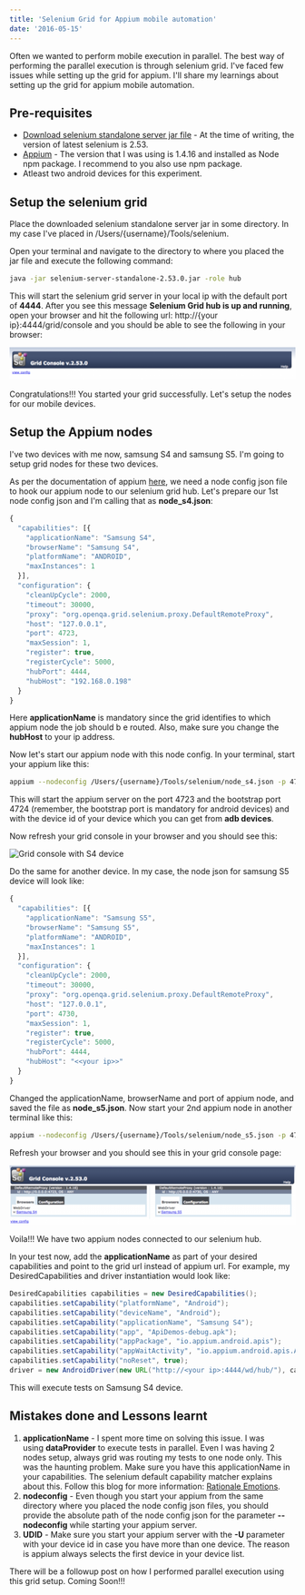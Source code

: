 ```yaml
---
title: 'Selenium Grid for Appium mobile automation'
date: '2016-05-15'
---
```


Often we wanted to perform mobile execution in parallel. The best way of performing the parallel execution is through selenium grid. I've faced few issues while setting up the grid for appium. I'll share my learnings about setting up the grid for appium mobile automation.

## Pre-requisites

- [Download selenium standalone server jar file](http://selenium-release.storage.googleapis.com/2.53/selenium-server-standalone-2.53.0.jar) - At the time of writing, the version of latest selenium is 2.53.
- [Appium](http://appium.io/) - The version that I was using is 1.4.16 and installed as Node npm package. I recommend to you also use npm package.
- Atleast two android devices for this experiment.

## Setup the selenium grid

Place the downloaded selenium standalone server jar in some directory. In my case I've placed in /Users/{username}/Tools/selenium.

Open your terminal and navigate to the directory to where you placed the jar file and execute the following command:

```bash
java -jar selenium-server-standalone-2.53.0.jar -role hub
```

This will start the selenium grid server in your local ip with the default port of **4444**. After you see this message **Selenium Grid hub is up and running**, open your browser and hit the following url: http://{your ip}:4444/grid/console and you should be able to see the following in your browser:

![Selenium Grid console page](./Screen-Shot-2016-05-15-at-4.18.35-PM-1024x116.png)

Congratulations!!! You started your grid successfully. Let's setup the nodes for our mobile devices.

## Setup the Appium nodes

I've two devices with me now, samsung S4 and samsung S5. I'm going to setup grid nodes for these two devices.

As per the documentation of appium [here](http://appium.io/slate/en/master/?ruby#selenium-grid), we need a node config json file to hook our appium node to our selenium grid hub. Let's prepare our 1st node config json and I'm calling that as **node_s4.json**:

```javascript
{
  "capabilities": [{
    "applicationName": "Samsung S4",
    "browserName": "Samsung S4",
    "platformName": "ANDROID",
    "maxInstances": 1
  }],
  "configuration": {
    "cleanUpCycle": 2000,
    "timeout": 30000,
    "proxy": "org.openqa.grid.selenium.proxy.DefaultRemoteProxy",
    "host": "127.0.0.1",
    "port": 4723,
    "maxSession": 1,
    "register": true,
    "registerCycle": 5000,
    "hubPort": 4444,
    "hubHost": "192.168.0.198"
  }
}
```

Here **applicationName** is mandatory since the grid identifies to which appium node the job should b e routed. Also, make sure you change the **hubHost** to your ip address.

Now let's start our appium node with this node config. In your terminal, start your appium like this:

```bash
appium --nodeconfig /Users/{username}/Tools/selenium/node_s4.json -p 4723 -bp 4724 -U {s4 device id}
```

This will start the appium server on the port 4723 and the bootstrap port 4724 (remember, the bootstrap port is mandatory for android devices) and with the device id of your device which you can get from **adb devices**.

Now refresh your grid console in your browser and you should see this:

![Grid console with S4 device](./Screen-Shot-2016-05-15-at-5.02.03-PM-1024x210.png)

Do the same for another device. In my case, the node json for samsung S5 device will look like:

```javascript
{
  "capabilities": [{
    "applicationName": "Samsung S5",
    "browserName": "Samsung S5",
    "platformName": "ANDROID",
    "maxInstances": 1
  }],
  "configuration": {
    "cleanUpCycle": 2000,
    "timeout": 30000,
    "proxy": "org.openqa.grid.selenium.proxy.DefaultRemoteProxy",
    "host": "127.0.0.1",
    "port": 4730,
    "maxSession": 1,
    "register": true,
    "registerCycle": 5000,
    "hubPort": 4444,
    "hubHost": "<<your ip>>"
  }
}
```

Changed the applicationName, browserName and port of appium node, and saved the file as **node_s5.json**. Now start your 2nd appium node in another terminal like this:

```bash
appium --nodeconfig /Users/{username}/Tools/selenium/node_s5.json -p 4730 -bp 4731 -U {s5 device id}
```

Refresh your browser and you should see this in your grid console page:

![Grid console with S5](./Screen-Shot-2016-05-15-at-5.14.21-PM-1024x212.png)

Voila!!! We have two appium nodes connected to our selenium hub.

In your test now, add the **applicationName** as part of your desired capabilities and point to the grid url instead of appium url. For example, my DesiredCapabilities and driver instantiation would look like:

```java
DesiredCapabilities capabilities = new DesiredCapabilities();
capabilities.setCapability("platformName", "Android");
capabilities.setCapability("deviceName", "Android");
capabilities.setCapability("applicationName", "Samsung S4");
capabilities.setCapability("app", "ApiDemos-debug.apk");
capabilities.setCapability("appPackage", "io.appium.android.apis");
capabilities.setCapability("appWaitActivity", "io.appium.android.apis.ApiDemos");
capabilities.setCapability("noReset", true);
driver = new AndroidDriver(new URL("http://<your ip>:4444/wd/hub/"), capabilities);
```

This will execute tests on Samsung S4 device.

## Mistakes done and Lessons learnt

1. **applicationName** - I spent more time on solving this issue. I was using **dataProvider** to execute tests in parallel. Even I was having 2 nodes setup, always grid was routing my tests to one node only. This was the haunting problem. Make sure you have this applicationName in your capabilities. The selenium default capability matcher explains about this. Follow this blog for more information: [Rationale Emotions](https://rationaleemotions.wordpress.com/2014/01/19/working-with-a-custom-capability-matcher-in-the-grid/).
2. **nodeconfig** - Even though you start your appium from the same directory where you placed the node config json files, you should provide the absolute path of the node config json for the parameter **\--nodeconfig** while starting your appium server.
3. **UDID** - Make sure you start your appium server with the **\-U** parameter with your device id in case you have more than one device. The reason is appium always selects the first device in your device list.

There will be a followup post on how I performed parallel execution using this grid setup. Coming Soon!!!

